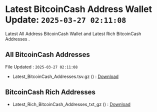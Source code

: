 # Latest BitcoinCash Address Wallet Update: `2025-03-27 02:11:08`

Latest All Address BitcoinCash Wallet and Latest Rich BitcoinCash Addresses .

## All BitcoinCash Addresses

File Updated : `2025-03-27 02:11:08`

- Latest_BitcoinCash_Addresses.tsv.gz () : [Download](https://github.com/Pymmdrza/Rich-Address-Wallet/releases/tag/BitcoinCash)

## BitcoinCash Rich Addresses

- Latest_Rich_BitcoinCash_Addresses_txt_gz () : [Download](https://github.com/Pymmdrza/Rich-Address-Wallet/releases/tag/BitcoinCash)
